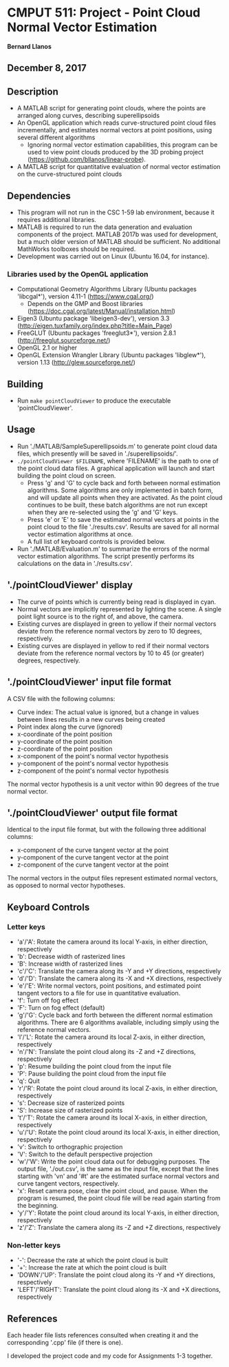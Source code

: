 # CMPUT 511: Project - Point Cloud Normal Vector Estimation
**Bernard Llanos**

**December 8, 2017**
--------------------------

## Description
- A MATLAB script for generating point clouds, where the points are arranged
  along curves, describing superellipsoids
- An OpenGL application which reads curve-structured point cloud files incrementally,
  and estimates normal vectors at point positions, using several different
  algorithms
  - Ignoring normal vector estimation capabilities, this program can be used
    to view point clouds produced by the 3D probing project
    (https://github.com/bllanos/linear-probe).
- A MATLAB script for quantitative evaluation of normal vector estimation
  on the curve-structured point clouds

## Dependencies
- This program will not run in the CSC 1-59 lab environment, because it requires
  additional libraries.
- MATLAB is required to run the data generation and evaluation components of the
  project. MATLAB 2017b was used for development, but a much older version of
  MATLAB should be sufficient. No additional MathWorks toolboxes should be required.
- Development was carried out on Linux (Ubuntu 16.04, for instance).

### Libraries used by the OpenGL application
- Computational Geometry Algorithms Library (Ubuntu packages 'libcgal*'),
  version 4.11-1 (https://www.cgal.org/)
  - Depends on the GMP and Boost libraries (https://doc.cgal.org/latest/Manual/installation.html)
- Eigen3 (Ubuntu package 'libeigen3-dev'), version 3.3
  (http://eigen.tuxfamily.org/index.php?title=Main_Page)
- FreeGLUT (Ubuntu packages 'freeglut3*'), version 2.8.1
  (http://freeglut.sourceforge.net/)
- OpenGL 2.1 or higher
- OpenGL Extension Wrangler Library (Ubuntu packages 'libglew*'), version 1.13
  (http://glew.sourceforge.net/)

## Building
- Run `make pointCloudViewer` to produce the executable 'pointCloudViewer'.

## Usage
- Run './MATLAB/SampleSuperellipsoids.m' to generate point cloud data files,
  which presently will be saved in './superellipsoids/'.
- `./pointCloudViewer $FILENAME`, where 'FILENAME' is the path to one of the
  point cloud data files. A graphical application will launch and start
  building the point cloud on screen.
  - Press 'g' and 'G' to cycle back and forth between normal estimation algorithms.
    Some algorithms are only implemented in batch form, and will update all points
    when they are activated. As the point cloud continues to be built, these
    batch algorithms are not run except when they are re-selected using the
    'g' and 'G' keys.
  - Press 'e' or 'E' to save the estimated normal vectors at points in the point
    cloud to the file './results.csv'. Results are saved for all normal vector
    estimation algorithms at once.
  - A full list of keyboard controls is provided below.
- Run './MATLAB/Evaluation.m' to summarize the errors of the normal vector
  estimation algorithms. The script presently performs its calculations on the
  data in './results.csv'.

## './pointCloudViewer' display
- The curve of points which is currently being read is displayed in cyan.
- Normal vectors are implicitly represented by lighting the scene. A single point
  light source is to the right of, and above, the camera.
- Existing curves are displayed in green to yellow if their normal vectors deviate
  from the reference normal vectors by zero to 10 degrees, respectively.
- Existing curves are displayed in yellow to red if their normal vectors deviate
  from the reference normal vectors by 10 to 45 (or greater) degrees, respectively.

## './pointCloudViewer' input file format
A CSV file with the following columns:
- Curve index: The actual value is ignored, but a change in values between lines
  results in a new curves being created
- Point index along the curve (ignored)
- x-coordinate of the point position
- y-coordinate of the point position
- z-coordinate of the point position
- x-component of the point's normal vector hypothesis
- y-component of the point's normal vector hypothesis
- z-component of the point's normal vector hypothesis

The normal vector hypothesis is a unit vector within 90 degrees of the true
normal vector.

## './pointCloudViewer' output file format
Identical to the input file format, but with the following three additional
columns:
- x-component of the curve tangent vector at the point
- y-component of the curve tangent vector at the point
- z-component of the curve tangent vector at the point

The normal vectors in the output files represent estimated normal vectors,
as opposed to normal vector hypotheses.

## Keyboard Controls

### Letter keys
- 'a'/'A': Rotate the camera around its local Y-axis, in either direction,
  respectively
- 'b': Decrease width of rasterized lines
- 'B': Increase width of rasterized lines
- 'c'/'C': Translate the camera along its -Y and +Y directions, respectively
- 'd'/'D': Translate the camera along its -X and +X directions, respectively
- 'e'/'E': Write normal vectors, point positions, and estimated point tangent
  vectors to a file for use in quantitative evaluation.
- 'f': Turn off fog effect
- 'F': Turn on fog effect (default)
- 'g'/'G': Cycle back and forth between the different normal estimation algorithms.
  There are 6 algorithms available, including simply using the reference
  normal vectors.
- 'l'/'L': Rotate the camera around its local Z-axis, in either direction,
  respectively
- 'n'/'N': Translate the point cloud along its -Z and +Z directions,
  respectively
- 'p': Resume building the point cloud from the input file
- 'P': Pause building the point cloud from the input file
- 'q': Quit
- 'r'/'R': Rotate the point cloud around its local Z-axis, in either direction,
  respectively
- 's': Decrease size of rasterized points
- 'S': Increase size of rasterized points
- 't'/'T': Rotate the camera around its local X-axis, in either direction,
  respectively
- 'u'/'U': Rotate the point cloud around its local X-axis, in either direction,
  respectively
- 'v': Switch to orthographic projection
- 'V': Switch to the default perspective projection
- 'w'/'W': Write the point cloud data out for debugging purposes. The output
  file, './out.csv', is the same as the input file, except that the lines starting
  with 'vn' and '#t' are the estimated surface normal vectors and
  curve tangent vectors, respectively.
- 'x': Reset camera pose, clear the point cloud, and pause. When the program
  is resumed, the point cloud file will be read again starting from
  the beginning.
- 'y'/'Y': Rotate the point cloud around its local Y-axis, in either direction,
  respectively
- 'z'/'Z': Translate the camera along its -Z and +Z directions, respectively

### Non-letter keys
- '-': Decrease the rate at which the point cloud is built
- '+': Increase the rate at which the point cloud is built
- 'DOWN'/'UP': Translate the point cloud along its -Y and +Y directions,
  respectively
- 'LEFT'/'RIGHT': Translate the point cloud along its -X and +X directions,
  respectively

## References
Each header file lists references consulted when creating it and
the corresponding '.cpp' file (if there is one).

I developed the project code and my code for Assignments 1-3 together.
